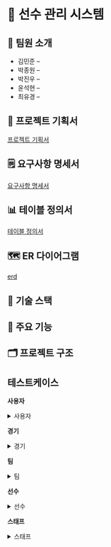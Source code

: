 # 🎯 선수 관리 시스템

## 👥 팀원 소개
- 김민준 – 
- 박종원 – 
- 박진우 – 
- 윤석현 – 
- 최유경 – 

## 📝 프로젝트 기획서
[프로젝트 기획서](docs/PlayerManagement_ProjectProposal.md)

## 🗒️ 요구사항 명세서
[요구사항 명세서](https://docs.google.com/spreadsheets/d/1qhkPlvUMm9yCUx77oIeDukqOrJNGM85g3CbTBZ34niw/edit?usp=sharing)

## 📊 테이블 정의서
[테이블 정의서](https://docs.google.com/spreadsheets/d/1Q1egMS5cPVRtyZelnnXaTjeVe6Mj0uGjum8gsACMbF0/edit?usp=sharing)

## 🗺️ ER 다이어그램
[erd](https://www.erdcloud.com/d/ioEKRYGXJoH7n92cP)

## 🔧 기술 스택

## 🌟 주요 기능

## 🗂️ 프로젝트 구조

## 테스트케이스

<strong>사용자</strong>

<details>
  <summary>사용자</summary>
  <details>
    <summary>회원관리</summary>
    <details>
      <summary>회원 가입</summary>
    </details>
    <details>
      <summary>회원 정보 조회</summary>
      권한 조회
    </details>
    <details>
      <summary>회원 정보 수정</summary>
    </details>
    <details>
      <summary>회원 탈퇴</summary>
    </details>
  </details>
  <details>
    <summary>로그인</summary>
    아이디 정보 조회
  </details>
  <details>
    <summary>아이디 찾기</summary>
  </details>
  <details>
    <summary>비밀번호 찾기</summary>
  </details>
</details>

<strong>경기</strong>

<details>
  <summary>경기</summary>
    <details>
      <br>
      <summary>경기 등록</summary> <img width="1086" height="320" alt="Image" src="https://github.com/user-attachments/assets/57dbd5f7-6db6-4865-8498-54dce0b03410" />
    </details>
    <details>
      <br>
      <summary>경기 수정</summary> <img width="1083" height="274" alt="Image" src="https://github.com/user-attachments/assets/681e2bdc-8b82-48d8-bab8-b01c3ce7117f" />
    </details>
    <details>
      <br>
      <summary>경기 삭제</summary> <img width="1087" height="230" alt="Image" src="https://github.com/user-attachments/assets/e5e82cb2-f12e-4ce4-ba36-3d303ab43864" />
    </details>
    <details>
      <br>
      <summary>경기 리스트 조회</summary> <img width="911" height="600" alt="Image" src="https://github.com/user-attachments/assets/9be7c0a3-8c81-4335-a7ab-51cbc3c45822" />
    </details>
    <details>
      <summary>경기 상세 조회</summary>
      경기 상세 조회
      각 지표별 선수 조회
    </details>
</details>

<strong>팀</strong>

<details>
  <summary>팀</summary>
  <details>
    <br>
    <summary>팀 정보 등록</summary> <img width="751" height="328" alt="Image" src="https://github.com/user-attachments/assets/7a8079d2-a913-4e25-9549-b7341b32a111" />
  </details>
  <details>
    <br>
    <summary>팀 정보 수정</summary> <img width="548" height="152" alt="Image" src="https://github.com/user-attachments/assets/4c757f73-e66e-4031-82c4-c1a027f9c887" />
  </details>
  <details>
    <br>
    <summary>팀 정보 삭제</summary> <img width="558" height="308" alt="Image" src="https://github.com/user-attachments/assets/9ac6a8f4-fbc7-416d-9d24-be0622942af5" />
  </details>
  <details>
    <br>
    <summary>팀 리스트 조회</summary> <img width="552" height="368" alt="Image" src="https://github.com/user-attachments/assets/71d72446-5476-48e3-a781-6207d9ea8c4d" />
  </details>
  <details>
    <summary>팀 정보 조회</summary>
    <br>
    <p>📌 <strong>팀 소속 선수 조회</strong></p>
    <img width="502" height="437" alt="Image" src="https://github.com/user-attachments/assets/ffeae385-3877-4aac-82ce-b41e650fe340" />
  <br><br>
  <p>📌 <strong>승률 조회</strong></p>
  <img width="578" height="283" alt="승률 이미지" src="https://github.com/user-attachments/assets/faa3c34d-ae1f-4d7f-83f8-641c54b5192c" />
  <br><br>

  <p>📌 <strong>승/무/패 조회</strong></p>
  <img width="578" alt="승무패 이미지" src="https://github.com/user-attachments/assets/a5188322-6806-4a85-866b-62662d0208b0" />
  <br><br>

  <p>📌 <strong>시즌별 성적 조회</strong></p>
  <img width="578" alt="시즌별 성적 이미지" src="https://github.com/user-attachments/assets/3959b389-7d1a-42db-931b-c273f3659761" />
  <br>
  </details>
</details>

<strong>선수</strong>

<details>
  <summary>선수</summary>
  <details>
    <summary>선수 정보 등록</summary>
  </details>
  <details>
    <summary>선수 정보 수정</summary>
  </details>
  <details>
    <summary>선수 정보 삭제</summary>
  </details>
  <details>
    <summary>선수 정보 조회</summary>
  </details>
  <details>
    <summary>선수 기록</summary>
  </details>
  <details>
    <summary>선수 계약</summary>
  </details>
  <details>
    <summary>선수 훈련</summary>
  </details>
</details>

<strong>스태프</strong>

<details>
    <summary>스태프</summary>
  <details>
    <summary>스태프 정보 등록</summary>
    <br>
     <p>📌 <strong>스태프 등록(감독이 있는 경우)</strong></p> <img width="714" height="584" alt="Image" src="https://github.com/user-attachments/assets/f18749d8-29de-42d4-a1a4-6c1412df2d4a" />
    <br><br>
    <p>📌 <strong>스태프 등록(감독이 없는 경우)</strong></p> <img width="820" height="517" alt="Image" src="https://github.com/user-attachments/assets/fd1f7db8-1bca-4ce9-b4f9-c5fa7231a0c8" />
  </details>
  <details>
    <br>
    <summary>스태프 정보 수정</summary> <img width="814" height="267" alt="Image" src="https://github.com/user-attachments/assets/526d7046-9967-44f0-90e4-5977ee56a199" />
  </details>
  <details>
    <br>
    <summary>스태프 정보 삭제</summary> <img width="821" height="197" alt="Image" src="https://github.com/user-attachments/assets/4ae68bd1-5882-4b06-8d17-9453fffdb7d2" />
  </details>
  <details>
    <summary>스태프 정보 조회</summary>
    <br>
     <p>📌 <strong>재직중인 스태프 정보 조회</strong></p> <img width="707" height="449" alt="Image" src="https://github.com/user-attachments/assets/aa2b0e84-57c8-488b-acef-68a8e9c02ee3" />
    <br> <br>
     <p>📌 <strong>재직중인 투수 코치 정보 조회</strong></p> <img width="446" height="286" alt="Image" src="https://github.com/user-attachments/assets/11cf70d7-0459-4340-9d79-d4d029637823" />
    <br> <br>
     <p>📌 <strong>은퇴 스태프 조회</strong></p> <img width="729" height="399" alt="Image" src="https://github.com/user-attachments/assets/a6e3f140-d861-41f7-8881-696611447db7" />
    <br> <br>
     <p>📌 <strong>재직 중인 경력 10년차 이상 LG 스태프 조회</strong></p>  <img width="502" height="516" alt="Image" src="https://github.com/user-attachments/assets/8b03493f-4d70-41fc-a269-33f8a7c6b03c" />
  </details>
</details>
